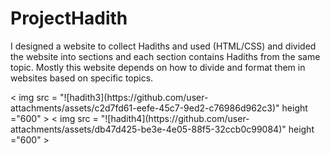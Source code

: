 # ProjectHadith

I designed a website to collect Hadiths and used (HTML/CSS) and divided the website into sections and each section contains Hadiths from the same topic.
Mostly this website depends on how to divide and format them in websites based on specific topics.
<div>
< img src = "![hadith3](https://github.com/user-attachments/assets/c2d7fd61-eefe-45c7-9ed2-c76986d962c3)" height ="600" >
< img src = "![hadith4](https://github.com/user-attachments/assets/db47d425-be3e-4e05-88f5-32ccb0c99084)" height ="600" > 



  
</div>

